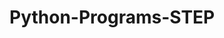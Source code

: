# Python-Programs-STEP
       
  
            
                
               
                         
                      
             
  
